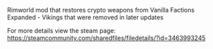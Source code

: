 Rimworld mod that restores crypto weapons from Vanilla Factions Expanded - Vikings that were removed in later updates

For more details view the steam page: https://steamcommunity.com/sharedfiles/filedetails/?id=3463993245

